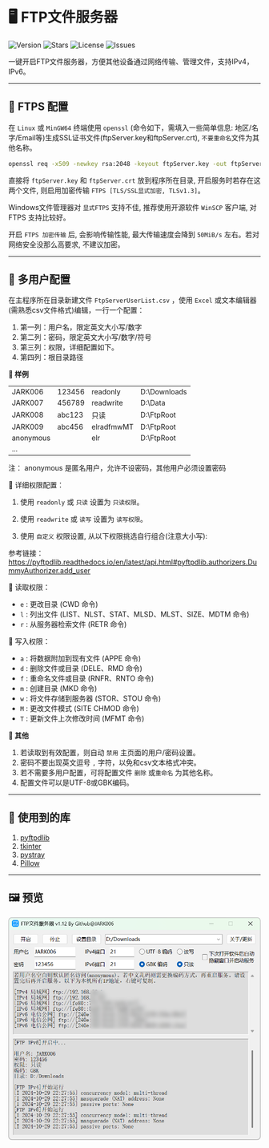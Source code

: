 # 🖥️ FTP文件服务器

![Version](https://img.shields.io/github/v/release/jark006/ftpServer) ![Stars](https://img.shields.io/github/stars/jark006/ftpServer) ![License](https://img.shields.io/github/license/jark006/ftpServer) ![Issues](https://img.shields.io/github/issues/jark006/ftpServer)

一键开启FTP文件服务器，方便其他设备通过网络传输、管理文件，支持IPv4，IPv6。

---

## 🔐 FTPS 配置

在 `Linux` 或 `MinGW64` 终端使用 `openssl` (命令如下，需填入一些简单信息: 地区/名字/Email等)生成SSL证书文件(ftpServer.key和ftpServer.crt), `不要重命名`文件为其他名称。

```sh
openssl req -x509 -newkey rsa:2048 -keyout ftpServer.key -out ftpServer.crt -nodes -days 36500
```

直接将 `ftpServer.key` 和 `ftpServer.crt` 放到程序所在目录, 开启服务时若存在这两个文件, 则启用加密传输 `FTPS [TLS/SSL显式加密, TLSv1.3]`。

Windows文件管理器对 `显式FTPS` 支持不佳, 推荐使用开源软件 `WinSCP` 客户端, 对 FTPS 支持比较好。

开启 `FTPS 加密传输` 后, 会影响传输性能, 最大传输速度会降到 `50MiB/s` 左右。若对网络安全没那么高要求, 不建议加密。

---

## 👥 多用户配置

在主程序所在目录新建文件 `FtpServerUserList.csv` ，使用 `Excel` 或文本编辑器(需熟悉csv文件格式)编辑，一行一个配置：

1. 第一列：用户名，限定英文大小写/数字
2. 第二列：密码，限定英文大小写/数字/符号
1. 第三列：权限，详细配置如下。
1. 第四列：根目录路径

**📇 样例**

|           |        |           |              |
| --------- | ------ | --------- | ------------ |
| JARK006   | 123456 | readonly  | D:\Downloads |
| JARK007   | 456789 | readwrite | D:\Data      |
| JARK008   | abc123 | 只读      | D:\FtpRoot   |
| JARK009   | abc456 | elradfmwMT| D:\FtpRoot   |
| anonymous |        | elr       | D:\FtpRoot   |
| ...       |        |           |              |

注： anonymous 是匿名用户，允许不设密码，其他用户必须设置密码

📜 详细权限配置：

1. 使用 `readonly` 或 `只读` 设置为 `只读权限`。

1. 使用 `readwrite` 或 `读写` 设置为 `读写权限`。

1. 使用 `自定义` 权限设置, 从以下权限挑选自行组合(注意大小写): 

参考链接：https://pyftpdlib.readthedocs.io/en/latest/api.html#pyftpdlib.authorizers.DummyAuthorizer.add_user

📄 读取权限：
- `e` : 更改目录 (CWD 命令)
- `l` : 列出文件 (LIST、NLST、STAT、MLSD、MLST、SIZE、MDTM 命令)
- `r` : 从服务器检索文件 (RETR 命令)

📝 写入权限：
- `a` : 将数据附加到现有文件 (APPE 命令)
- `d` : 删除文件或目录 (DELE、RMD 命令)
- `f` : 重命名文件或目录 (RNFR、RNTO 命令)
- `m` : 创建目录 (MKD 命令)
- `w` : 将文件存储到服务器 (STOR、STOU 命令)
- `M` : 更改文件模式 (SITE CHMOD 命令)
- `T` : 更新文件上次修改时间 (MFMT 命令)

**📌 其他**

1. 若读取到有效配置，则自动 `禁用` 主页面的用户/密码设置。
2. 密码不要出现英文逗号 `,` 字符，以免和csv文本格式冲突。
3. 若不需要多用户配置，可将配置文件 `删除` 或`重命名` 为其他名称。
4. 配置文件可以是UTF-8或GBK编码。

---

## 🧩 使用到的库

1. [pyftpdlib](https://github.com/giampaolo/pyftpdlib)
2. [tkinter](https://docs.python.org/3/library/tkinter.html)
3. [pystray](https://github.com/moses-palmer/pystray)
4. [Pillow](https://github.com/python-pillow/Pillow)

---

## 🖼️ 预览

![](preview.png)